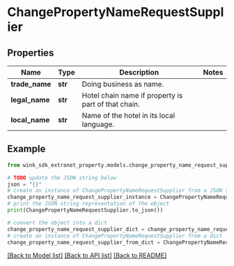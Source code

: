 # ChangePropertyNameRequestSupplier


## Properties

Name | Type | Description | Notes
------------ | ------------- | ------------- | -------------
**trade_name** | **str** | Doing business as name. | 
**legal_name** | **str** | Hotel chain name if property is part of that chain. | 
**local_name** | **str** | Name of the hotel in its local language. | 

## Example

```python
from wink_sdk_extranet_property.models.change_property_name_request_supplier import ChangePropertyNameRequestSupplier

# TODO update the JSON string below
json = "{}"
# create an instance of ChangePropertyNameRequestSupplier from a JSON string
change_property_name_request_supplier_instance = ChangePropertyNameRequestSupplier.from_json(json)
# print the JSON string representation of the object
print(ChangePropertyNameRequestSupplier.to_json())

# convert the object into a dict
change_property_name_request_supplier_dict = change_property_name_request_supplier_instance.to_dict()
# create an instance of ChangePropertyNameRequestSupplier from a dict
change_property_name_request_supplier_from_dict = ChangePropertyNameRequestSupplier.from_dict(change_property_name_request_supplier_dict)
```
[[Back to Model list]](../README.md#documentation-for-models) [[Back to API list]](../README.md#documentation-for-api-endpoints) [[Back to README]](../README.md)


